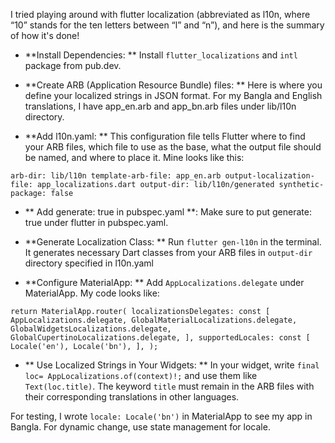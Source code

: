 I tried playing around with flutter localization (abbreviated as l10n, where “10” stands for the ten letters between “l” and “n”), and here is the summary of how it's done!

- **Install Dependencies: ** Install `flutter_localizations` and `intl` package from pub.dev.

- **Create ARB (Application Resource Bundle) files: ** Here is where you define your localized strings in JSON format. For my Bangla and English translations, I have app_en.arb and app_bn.arb files under lib/l10n directory.

- **Add l10n.yaml: ** This configuration file tells Flutter where to find your ARB files, which file to use as the base, what the output file should be named, and where to place it.  Mine looks like this:

`arb-dir: lib/l10n
template-arb-file: app_en.arb
output-localization-file: app_localizations.dart
output-dir: lib/l10n/generated
synthetic-package: false`

- ** Add generate: true in pubspec.yaml **: Make sure to put  generate: true under flutter in pubspec.yaml.

- **Generate Localization Class: ** Run `flutter gen-l10n` in the terminal. It generates necessary Dart classes from your ARB files in `output-dir` directory specified in l10n.yaml

- **Configure MaterialApp: ** Add `AppLocalizations.delegate` under MaterialApp. My code looks like:
  
`return MaterialApp.router(
         localizationsDelegates: const [
        AppLocalizations.delegate,
        GlobalMaterialLocalizations.delegate,
        GlobalWidgetsLocalizations.delegate,
        GlobalCupertinoLocalizations.delegate,
      ],
      supportedLocales: const [
        Locale('en'),
        Locale('bn'),
      ],
);`

- ** Use Localized Strings in Your Widgets: ** In your widget, write `final loc= AppLocalizations.of(context)!;` and use them like `Text(loc.title)`. The keyword `title` must remain in the ARB files with their corresponding translations in other languages.

For testing, I wrote `locale: Locale('bn')` in MaterialApp to see my app in Bangla. For dynamic change, use state management for locale.
